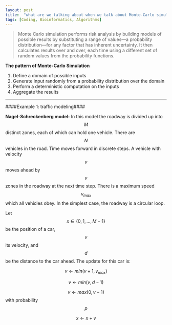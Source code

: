 ```yaml
---
layout: post
title:  "what are we talking about when we talk about Monte-Carlo simulation"
tags: [Coding, Bioinformatics, Algorithms]
---
```


>Monte Carlo simulation performs risk analysis by building models of possible results by 
substituting a range of values—a probability distribution—for any factor that has inherent 
uncertainty. It then calculates results over and over, each time using a different set of 
random values from the probability functions. 

**The pattern of Monte-Carlo Simulation**

1. Define a domain of possible inputs 
2. Generate input randomly from a probability distribution over the domain
3. Perform a deterministic computation on the inputs
4. Aggregate the results

---

####Example 1:  traffic modeling####

**Nagel-Schreckenberg model:** In this model the roadway is
divided up into $$M$$ distinct zones, each of which can hold one vehicle. There
are $$N$$ vehicles in the road. Time moves forward in discrete steps. A vehicle
with velocity $$v$$ moves ahead by $$v$$ zones in the roadway at the next time step.
There is a maximum speed $$v_{max}$$ which all vehicles obey. In the simplest case,
the roadway is a circular loop.

Let $$ x \in \{0, 1, . . . , M − 1\} $$ be the position of a car, $$v$$ its velocity, and $$d$$ be
the distance to the car ahead. The update for this car is:

$$v \gets min(v + 1, v_{max})$$

$$v \gets min(v, d − 1)$$

$$v \gets max(0, v − 1)$$ with probability $$p$$

$$x \gets x + v$$